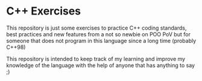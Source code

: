 # C++ Exercises

This repository is just some exercises to practice C++ coding standards, best practices and new 
features from a not so newbie on POO PoV but for someone that does not program in this language 
since a long time (probably C++98) 

This repository is intended to keep track of my learning and improve my knowledge of the language with 
the help of anyone that has anything to say ;)
